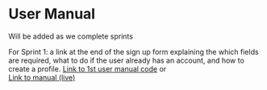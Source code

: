 # User Manual

Will be added as we complete sprints

For Sprint 1: a link at the end of the sign up form explaining the which fields are required, what to do if the user already has an account, and how to create a profile. [Link to 1st user manual code](https://github.com/naeimzarei/fashionxproject/blob/master/app/views/pages/influencers/manual.ejs) or    
[Link to manual (live)](http://production.2hhw2cxiwt.us-east-2.elasticbeanstalk.com/influencers/manual)
